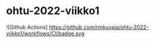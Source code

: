 # ohtu-2022-viikko1
![Github Actions] https://github.com/rmkuvaja/ohtu-2022-viikko1/workflows/CI/badge.svg
